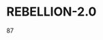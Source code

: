 # REBELLION-2.0                                                                                                          

87
